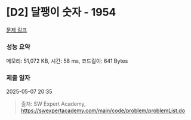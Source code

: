 # [D2] 달팽이 숫자 - 1954 

[문제 링크](https://swexpertacademy.com/main/code/problem/problemDetail.do?contestProbId=AV5PobmqAPoDFAUq) 

### 성능 요약

메모리: 51,072 KB, 시간: 58 ms, 코드길이: 641 Bytes

### 제출 일자

2025-05-07 20:35



> 출처: SW Expert Academy, https://swexpertacademy.com/main/code/problem/problemList.do